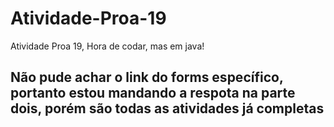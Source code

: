 # Atividade-Proa-19
Atividade Proa 19, Hora de codar, mas em java!
## Não pude achar o link do forms específico, portanto estou mandando a respota na parte dois, porém são todas as atividades já completas
